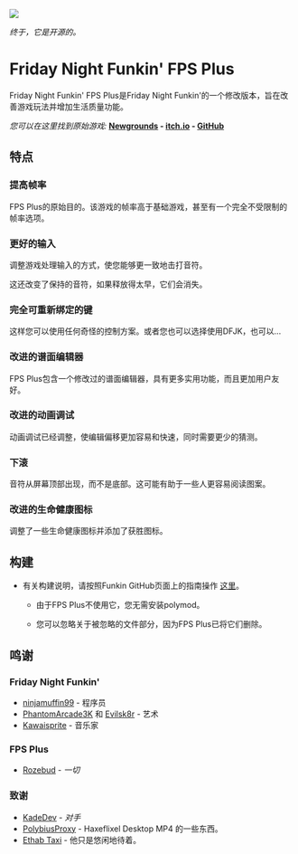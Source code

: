 ![](/art/readme/logo.png)

*终于，它是开源的。*

# Friday Night Funkin' FPS Plus
Friday Night Funkin' FPS Plus是Friday Night Funkin'的一个修改版本，旨在改善游戏玩法并增加生活质量功能。

*您可以在这里找到原始游戏:* **[Newgrounds](https://www.newgrounds.com/portal/view/770371) - [itch.io](https://ninja-muffin24.itch.io/funkin) - [GitHub](https://github.com/ninjamuffin99/Funkin)**

## 特点

### 提高帧率
FPS Plus的原始目的。该游戏的帧率高于基础游戏，甚至有一个完全不受限制的帧率选项。

### 更好的输入
调整游戏处理输入的方式，使您能够更一致地击打音符。

这还改变了保持的音符，如果释放得太早，它们会消失。

### 完全可重新绑定的键
这样您可以使用任何奇怪的控制方案。或者您也可以选择使用DFJK，也可以...

### 改进的谱面编辑器
FPS Plus包含一个修改过的谱面编辑器，具有更多实用功能，而且更加用户友好。

### 改进的动画调试
动画调试已经调整，使编辑偏移更加容易和快速，同时需要更少的猜测。

### 下滚
音符从屏幕顶部出现，而不是底部。这可能有助于一些人更容易阅读图案。

### 改进的生命健康图标
调整了一些生命健康图标并添加了获胜图标。

## 构建
- 有关构建说明，请按照Funkin GitHub页面上的指南操作 [这里](https://github.com/ninjamuffin99/Funkin#build-instructions)。

    - 由于FPS Plus不使用它，您无需安装polymod。
    
    - 您可以忽略关于被忽略的文件部分，因为FPS Plus已将它们删除。

## 鸣谢
### Friday Night Funkin'
- [ninjamuffin99](https://twitter.com/ninja_muffin99) - 程序员
- [PhantomArcade3K](https://twitter.com/phantomarcade3k) 和 [Evilsk8r](https://twitter.com/evilsk8r) - 艺术
- [Kawaisprite](https://twitter.com/kawaisprite) - 音乐家

### FPS Plus
- [Rozebud](https://twitter.com/helpme_thebigt) - *一切*

### 致谢
- [KadeDev](https://twitter.com/KadeDeveloper) - *对手*
- [PolybiusProxy](https://twitter.com/polybiusproxy) - Haxeflixel Desktop MP4 的一些东西。
- [Ethab Taxi](https://twitter.com/EthabTaxi) - 他只是悠闲地待着。
